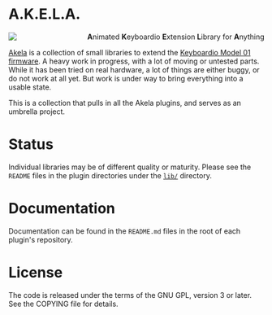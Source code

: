 # A.K.E.L.A.

<p>
 <span align="left">
  <a href="https://travis-ci.org/algernon/Akela"><img align="left" src="https://travis-ci.org/algernon/Akela.svg?branch=master"></a>
 </span>
 <p align="right">
  <strong>A</strong>nimated <strong>K</strong>eyboardio <strong>E</strong>xtension
  <strong>L</strong>ibrary for <strong>A</strong>nything
 </p>
</p>

[Akela][akela] is a collection of small libraries to extend
the [Keyboardio Model 01 firmware][kbdiofw]. A heavy work in progress, with a
lot of moving or untested parts. While it has been tried on real hardware, a lot
of things are either buggy, or do not work at all yet. But work is under way to
bring everything into a usable state.

 [kbdiofw]: https://github.com/Keyboardio/KeyboardioFirmware
 [akela]: https://github.com/Akela-Plugins/Akela

This is a collection that pulls in all the Akela plugins, and serves as an
umbrella project.

Status
======

Individual libraries may be of different quality or maturity. Please see the
`README` files in the plugin directories under the [`lib/`](lib/) directory.

Documentation
=============

Documentation can be found in the `README.md` files in the root of each plugin's
repository.

License
=======

The code is released under the terms of the GNU GPL, version 3 or later. See the
COPYING file for details.
